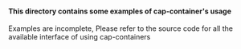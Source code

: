 #### This directory contains some examples of cap-container's usage

Examples are incomplete, Please refer to the source code for all the available interface of using cap-containers
